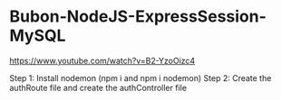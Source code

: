 # Bubon-NodeJS-ExpressSession-MySQL
https://www.youtube.com/watch?v=B2-YzoOizc4

Step 1: Install nodemon (npm i and npm i nodemon)
Step 2: Create the authRoute file and create the authController file